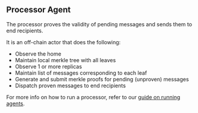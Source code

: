 ## Processor Agent

The processor proves the validity of pending messages and sends them to end recipients.

It is an off-chain actor that does the following:

- Observe the home
- Maintain local merkle tree with all leaves
- Observe 1 or more replicas
- Maintain list of messages corresponding to each leaf
- Generate and submit merkle proofs for pending (unproven) messages
- Dispatch proven messages to end recipients

For more info on how to run a processor, refer to our [guide on running agents](../RUNNING-AGENTS.md).
